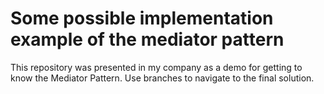 # Some possible implementation example of the mediator pattern
 
This repository was presented in my company as a demo for getting to know the Mediator Pattern.
Use branches to navigate to the final solution.